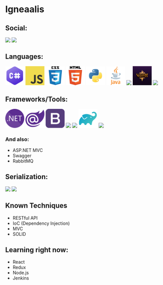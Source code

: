 # Igneaalis

## Social:

<a href="https://github.com/Igneaalis"><img src="https://img.shields.io/badge/-@Igneaalis-%23181717?style=flat-square&logo=github" height="25"></a>
<a href="#"><img src="https://img.shields.io/badge/-nokladr-%232c2f33?style=flat-square&logo=discord" height="25"></a>

## Languages:
<code><img height="60" src="https://raw.githubusercontent.com/github/explore/80688e429a7d4ef2fca1e82350fe8e3517d3494d/topics/csharp/csharp.png"></code>
<code><img height="60" src="https://raw.githubusercontent.com/github/explore/80688e429a7d4ef2fca1e82350fe8e3517d3494d/topics/javascript/javascript.png"></code>
<code><img height="60" src="https://raw.githubusercontent.com/github/explore/80688e429a7d4ef2fca1e82350fe8e3517d3494d/topics/css/css.png"></code>
<code><img height="60" src="https://raw.githubusercontent.com/github/explore/80688e429a7d4ef2fca1e82350fe8e3517d3494d/topics/html/html.png"></code>
<code><img height="60" src="https://raw.githubusercontent.com/github/explore/80688e429a7d4ef2fca1e82350fe8e3517d3494d/topics/python/python.png"></code>
<code><img height="60" src="https://raw.githubusercontent.com/github/explore/5b3600551e122a3277c2c5368af2ad5725ffa9a1/topics/java/java.png"></code>
<code><img height="60" src="https://upload.wikimedia.org/wikipedia/commons/thumb/c/cf/Lua-Logo.svg/1200px-Lua-Logo.svg.png"></code>
<code><img height="60" src="https://github.com/Igneaalis/Igneaalis/blob/main/vJASS.png"></code>
<code><img height="60" src="https://www.inlineicons.com/svg/Web/sql-file-format-symbol-svg-icon.svg"></code>

## Frameworks/Tools:
<code><img height="60" src="https://raw.githubusercontent.com/github/explore/93d8a67084f94b2a444e510199a6e7622e5b09a3/topics/dotnet/dotnet.png"></code>
<code><img height="60" src="https://raw.githubusercontent.com/github/explore/680b4717c7acabd1eb10b8c008991a160a84bc88/topics/blazor/blazor.png"></code>
<code><img height="60" src="https://raw.githubusercontent.com/github/explore/80688e429a7d4ef2fca1e82350fe8e3517d3494d/topics/bootstrap/bootstrap.png"></code>
<code><img height="60" src="https://wissance.com/wp-content/uploads/elementor/thumbs/logo23-pozgeyfqk6z9xrcimmy1o2g1lcbiad1416yz09fw5w.png"></code>
<code><img height="60" src="https://avatars.githubusercontent.com/u/2678858?s=200&v=4"></code>
<code><img height="60" src="https://raw.githubusercontent.com/github/explore/59009b1589a883459c0ae19044e3e7e3ec0c4e0a/topics/gradle/gradle.png"></code>
<code><img height="60" src="https://www.clouddynamicshk.com/wp-content/uploads/2014/03/git2.png"></code>

### And also:
* ASP.NET MVC
* Swagger
* RabbitMQ

## Serialization:
<code><img height="60" src="https://www.ctrl.blog/media/hero/yaml.1y1.png"></code>
<code><img height="60" src="https://digital-masters.ru/content/image/json_format.jpg"></code>

## Known Techniques
* RESTful API
* IoC (Dependency Injection)
* MVC
* SOLID

## Learning right now:
* React
* Redux
* Node.js
* Jenkins

<!--
**Igneaalis/Igneaalis** is a ✨ _special_ ✨ repository because its `README.md` (this file) appears on your GitHub profile.

Here are some ideas to get you started:

- 🔭 I’m currently working on ...
- 🌱 I’m currently learning ...
- 👯 I’m looking to collaborate on ...
- 🤔 I’m looking for help with ...
- 💬 Ask me about ...
- 📫 How to reach me: ...
- 😄 Pronouns: ...
- ⚡ Fun fact: ...
-->
